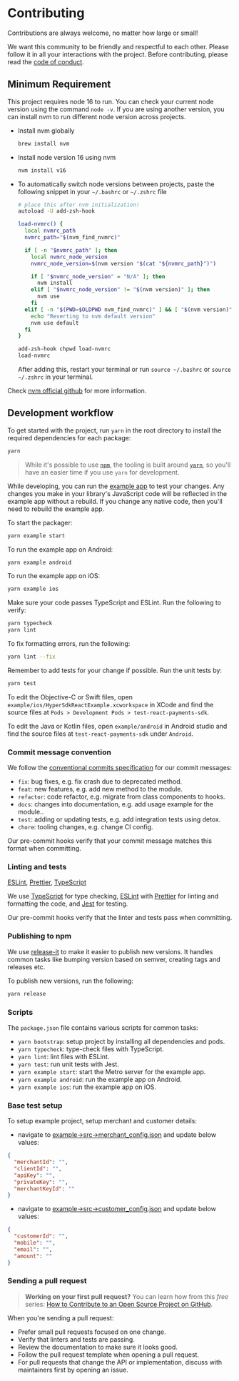 # Contributing

Contributions are always welcome, no matter how large or small!

We want this community to be friendly and respectful to each other. Please follow it in all your interactions with the project. Before contributing, please read the [code of conduct](./CODE_OF_CONDUCT.md).

## Minimum Requirement

This project requires node 16 to run. You can check your current node version using the command `node -v`. If you are using another version, you can install nvm to run different node version across projects.

- Install nvm globally
  ```sh
  brew install nvm
  ```

- Install node version 16 using nvm
  ```sh
  nvm install v16
  ```

- To automatically switch node versions between projects, paste the following snippet in your `~/.bashrc` or `~/.zshrc` file

  ```sh
  # place this after nvm initialization!
  autoload -U add-zsh-hook

  load-nvmrc() {
    local nvmrc_path
    nvmrc_path="$(nvm_find_nvmrc)"

    if [ -n "$nvmrc_path" ]; then
      local nvmrc_node_version
      nvmrc_node_version=$(nvm version "$(cat "${nvmrc_path}")")

      if [ "$nvmrc_node_version" = "N/A" ]; then
        nvm install
      elif [ "$nvmrc_node_version" != "$(nvm version)" ]; then
        nvm use
      fi
    elif [ -n "$(PWD=$OLDPWD nvm_find_nvmrc)" ] && [ "$(nvm version)" != "$(nvm version default)" ]; then
      echo "Reverting to nvm default version"
      nvm use default
    fi
  }

  add-zsh-hook chpwd load-nvmrc
  load-nvmrc
  ```

  After adding this, restart your terminal or run `source ~/.bashrc` or `source ~/.zshrc` in your terminal.

Check [nvm official github](https://github.com/nvm-sh/nvm) for more information.

## Development workflow

To get started with the project, run `yarn` in the root directory to install the required dependencies for each package:

```sh
yarn
```

> While it's possible to use [`npm`](https://github.com/npm/cli), the tooling is built around [`yarn`](https://classic.yarnpkg.com/), so you'll have an easier time if you use `yarn` for development.

While developing, you can run the [example app](/example/) to test your changes. Any changes you make in your library's JavaScript code will be reflected in the example app without a rebuild. If you change any native code, then you'll need to rebuild the example app.

To start the packager:

```sh
yarn example start
```

To run the example app on Android:

```sh
yarn example android
```

To run the example app on iOS:

```sh
yarn example ios
```

Make sure your code passes TypeScript and ESLint. Run the following to verify:

```sh
yarn typecheck
yarn lint
```

To fix formatting errors, run the following:

```sh
yarn lint --fix
```

Remember to add tests for your change if possible. Run the unit tests by:

```sh
yarn test
```

To edit the Objective-C or Swift files, open `example/ios/HyperSdkReactExample.xcworkspace` in XCode and find the source files at `Pods > Development Pods > test-react-payments-sdk`.

To edit the Java or Kotlin files, open `example/android` in Android studio and find the source files at `test-react-payments-sdk` under `Android`.


### Commit message convention

We follow the [conventional commits specification](https://www.conventionalcommits.org/en) for our commit messages:

- `fix`: bug fixes, e.g. fix crash due to deprecated method.
- `feat`: new features, e.g. add new method to the module.
- `refactor`: code refactor, e.g. migrate from class components to hooks.
- `docs`: changes into documentation, e.g. add usage example for the module..
- `test`: adding or updating tests, e.g. add integration tests using detox.
- `chore`: tooling changes, e.g. change CI config.

Our pre-commit hooks verify that your commit message matches this format when committing.

### Linting and tests

[ESLint](https://eslint.org/), [Prettier](https://prettier.io/), [TypeScript](https://www.typescriptlang.org/)

We use [TypeScript](https://www.typescriptlang.org/) for type checking, [ESLint](https://eslint.org/) with [Prettier](https://prettier.io/) for linting and formatting the code, and [Jest](https://jestjs.io/) for testing.

Our pre-commit hooks verify that the linter and tests pass when committing.

### Publishing to npm

We use [release-it](https://github.com/release-it/release-it) to make it easier to publish new versions. It handles common tasks like bumping version based on semver, creating tags and releases etc.

To publish new versions, run the following:

```sh
yarn release
```

### Scripts

The `package.json` file contains various scripts for common tasks:

- `yarn bootstrap`: setup project by installing all dependencies and pods.
- `yarn typecheck`: type-check files with TypeScript.
- `yarn lint`: lint files with ESLint.
- `yarn test`: run unit tests with Jest.
- `yarn example start`: start the Metro server for the example app.
- `yarn example android`: run the example app on Android.
- `yarn example ios`: run the example app on iOS.

### Base test setup

To setup example project, setup merchant and customer details:
- navigate to [example->src->merchant_config.json](./example/src/merchant_config.json) and update below values:

```json
{
  "merchantId": "",
  "clientId": "",
  "apiKey": "",
  "privateKey": "",
  "merchantKeyId": ""
}
```
- navigate to [example->src->customer_config.json](./example/src/customer_config.json) and update below values:

```json
{
  "customerId": "",
  "mobile": "",
  "email": "",
  "amount": ""
}
```

### Sending a pull request

> **Working on your first pull request?** You can learn how from this _free_ series: [How to Contribute to an Open Source Project on GitHub](https://app.egghead.io/playlists/how-to-contribute-to-an-open-source-project-on-github).

When you're sending a pull request:

- Prefer small pull requests focused on one change.
- Verify that linters and tests are passing.
- Review the documentation to make sure it looks good.
- Follow the pull request template when opening a pull request.
- For pull requests that change the API or implementation, discuss with maintainers first by opening an issue.
